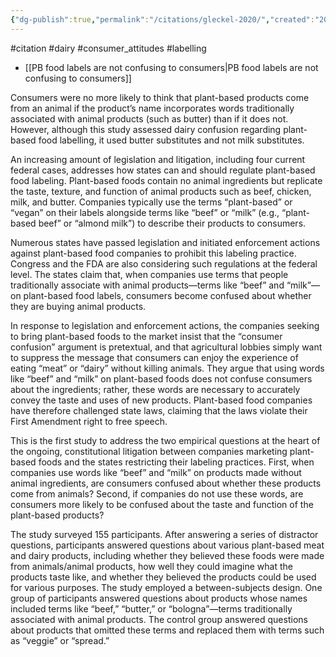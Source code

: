 ```yaml
---
{"dg-publish":true,"permalink":"/citations/gleckel-2020/","created":"2024-01-12T13:41:23.000+00:00","updated":"2025-09-28T23:46:58.748+01:00"}
---
```


#citation #dairy #consumer_attitudes #labelling 

- [[PB food labels are not confusing to consumers\|PB food labels are not confusing to consumers]]

Consumers were no more likely to think that plant-based products come from an animal if the product’s name incorporates words traditionally associated with animal products (such as butter) than if it does not. However, although this study assessed dairy confusion regarding plant-based food labelling, it used butter substitutes and not milk substitutes.

An increasing amount of legislation and litigation, including four current federal cases, addresses how states can and should regulate plant-based food labeling. Plant-based foods contain no animal ingredients but replicate the taste, texture, and function of animal products such as beef, chicken, milk, and butter. Companies typically use the terms “plant-based” or “vegan” on their labels alongside terms like “beef” or “milk” (e.g., “plant-based beef” or “almond milk”) to describe their products to consumers.  
  
Numerous states have passed legislation and initiated enforcement actions against plant-based food companies to prohibit this labeling practice. Congress and the FDA are also considering such regulations at the federal level. The states claim that, when companies use terms that people traditionally associate with animal products—terms like “beef” and “milk”—on plant-based food labels, consumers become confused about whether they are buying animal products.  
  
In response to legislation and enforcement actions, the companies seeking to bring plant-based foods to the market insist that the “consumer confusion” argument is pretextual, and that agricultural lobbies simply want to suppress the message that consumers can enjoy the experience of eating “meat” or “dairy” without killing animals. They argue that using words like “beef” and “milk” on plant-based foods does not confuse consumers about the ingredients; rather, these words are necessary to accurately convey the taste and uses of new products. Plant-based food companies have therefore challenged state laws, claiming that the laws violate their First Amendment right to free speech.  
  
This is the first study to address the two empirical questions at the heart of the ongoing, constitutional litigation between companies marketing plant-based foods and the states restricting their labeling practices. First, when companies use words like “beef” and “milk” on products made without animal ingredients, are consumers confused about whether these products come from animals? Second, if companies do not use these words, are consumers more likely to be confused about the taste and function of the plant-based products?  
  
The study surveyed 155 participants. After answering a series of distractor questions, participants answered questions about various plant-based meat and dairy products, including whether they believed these foods were made from animals/animal products, how well they could imagine what the products taste like, and whether they believed the products could be used for various purposes. The study employed a between-subjects design. One group of participants answered questions about products whose names included terms like “beef,” “butter,” or “bologna”—terms traditionally associated with animal products. The control group answered questions about products that omitted these terms and replaced them with terms such as “veggie” or “spread.”